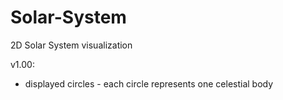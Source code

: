 # Solar-System
2D Solar System visualization

v1.00:
- displayed circles - each circle represents one celestial body
